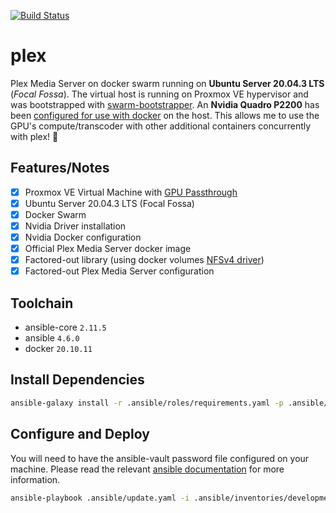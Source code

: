 [![Build Status](https://drone.kiwi-labs.net/api/badges/Diesel-Net/plex/status.svg)](https://drone.kiwi-labs.net/Diesel-Net/plex)

# plex
Plex Media Server on docker swarm running on **Ubuntu Server 20.04.3 LTS** (_Focal Fossa_). The virtual host is running on Proxmox VE hypervisor and was bootstrapped with [swarm-bootstrapper](https://github.com/Diesel-Net/swarm-bootstrapper). An **Nvidia Quadro P2200** has been [configured for use with docker](https://github.com/NVIDIA/nvidia-docker) on the host. This allows me to use the GPU's compute/transcoder with other additional containers concurrently with plex! :tada:

## Features/Notes
- [x] Proxmox VE Virtual Machine with [GPU Passthrough](https://pve.proxmox.com/wiki/Pci_passthrough#GPU_Passthrough)
- [x] Ubuntu Server 20.04.3 LTS (Focal Fossa)
- [x] Docker Swarm
- [x] Nvidia Driver installation 
- [x] Nvidia Docker configuration
- [x] Official Plex Media Server docker image
- [x] Factored-out library (using docker volumes [NFSv4 driver](https://docs.docker.com/storage/volumes/#create-a-service-which-creates-an-nfs-volume))
- [x] Factored-out Plex Media Server configuration

## Toolchain
- ansible-core `2.11.5`
- ansible `4.6.0`
- docker `20.10.11`

## Install Dependencies
```bash
ansible-galaxy install -r .ansible/roles/requirements.yaml -p .ansible/roles --force
```

## Configure and Deploy
You will need to have the ansible-vault password file configured on your machine. Please read the relevant [ansible documentation](https://docs.ansible.com/ansible/latest/user_guide/vault.html#setting-a-default-password-source) for more information.
```bash
ansible-playbook .ansible/update.yaml -i .ansible/inventories/development
```
